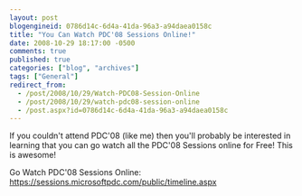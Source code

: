 ```yaml
---
layout: post
blogengineid: 0786d14c-6d4a-41da-96a3-a94daea0158c
title: "You Can Watch PDC'08 Sessions Online!"
date: 2008-10-29 18:17:00 -0500
comments: true
published: true
categories: ["blog", "archives"]
tags: ["General"]
redirect_from: 
  - /post/2008/10/29/Watch-PDC08-Session-Online
  - /post/2008/10/29/watch-pdc08-session-online
  - /post.aspx?id=0786d14c-6d4a-41da-96a3-a94daea0158c
---
```

<!-- more -->


If you couldn&#39;t attend PDC&#39;08 (like me) then you&#39;ll probably be interested in learning that you can go watch all the PDC&#39;08 Sessions online for Free! This is awesome! 



Go Watch PDC&#39;08 Sessions Online: <a href="https://sessions.microsoftpdc.com/public/timeline.aspx">https://sessions.microsoftpdc.com/public/timeline.aspx</a> 

